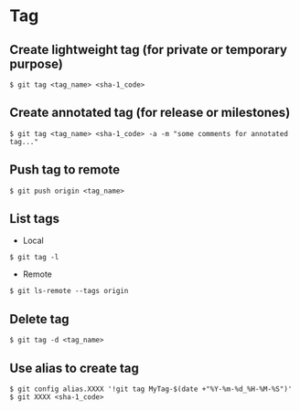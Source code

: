 # Tag

## Create lightweight tag (for private or temporary purpose)

```
$ git tag <tag_name> <sha-1_code>
``` 

## Create annotated tag (for release or milestones)

```
$ git tag <tag_name> <sha-1_code> -a -m "some comments for annotated tag..."
```

## Push tag to remote

```
$ git push origin <tag_name>
```

## List tags

- Local

```
$ git tag -l
```

- Remote

```
$ git ls-remote --tags origin
```

## Delete tag

```
$ git tag -d <tag_name>
```

## Use alias to create tag

```
$ git config alias.XXXX '!git tag MyTag-$(date +"%Y-%m-%d_%H-%M-%S")'
$ git XXXX <sha-1_code>
```


